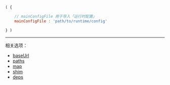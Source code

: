 ```js
( {

    // mainConfigFile 用于导入「运行时配置」
    mainConfigFile : 'path/to/runtime/config'

} )
```

---

相关选项：

- [baseUrl](./baseUrl.md)
- [paths](./paths.md)
- [map](./map.md)
- [shim](./shim.md)
- [deps](./deps.md)

